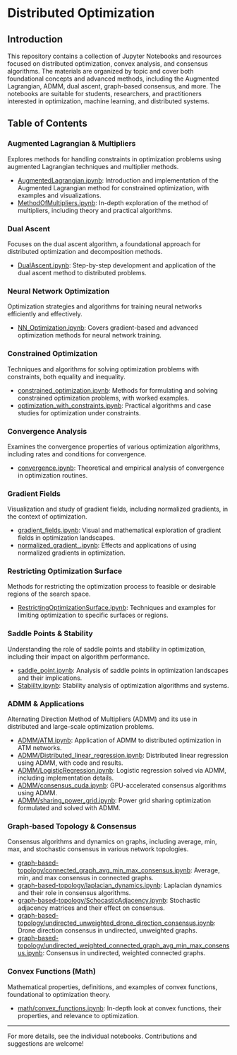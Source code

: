 # Distributed Optimization

## Introduction
This repository contains a collection of Jupyter Notebooks and resources focused on distributed optimization, convex analysis, and consensus algorithms. The materials are organized by topic and cover both foundational concepts and advanced methods, including the Augmented Lagrangian, ADMM, dual ascent, graph-based consensus, and more. The notebooks are suitable for students, researchers, and practitioners interested in optimization, machine learning, and distributed systems.

## Table of Contents

### Augmented Lagrangian & Multipliers
Explores methods for handling constraints in optimization problems using augmented Lagrangian techniques and multiplier methods.
- [AugmentedLagrangian.ipynb](AugmentedLagrangian.ipynb): Introduction and implementation of the Augmented Lagrangian method for constrained optimization, with examples and visualizations.
- [MethodOfMultipliers.ipynb](MethodOfMultipliers.ipynb): In-depth exploration of the method of multipliers, including theory and practical algorithms.

### Dual Ascent
Focuses on the dual ascent algorithm, a foundational approach for distributed optimization and decomposition methods.
- [DualAscent.ipynb](DualAscent.ipynb): Step-by-step development and application of the dual ascent method to distributed problems.

### Neural Network Optimization
Optimization strategies and algorithms for training neural networks efficiently and effectively.
- [NN_Optimization.ipynb](NN_Optimization.ipynb): Covers gradient-based and advanced optimization methods for neural network training.

### Constrained Optimization
Techniques and algorithms for solving optimization problems with constraints, both equality and inequality.
- [constrained_optimization.ipynb](constrained_optimization.ipynb): Methods for formulating and solving constrained optimization problems, with worked examples.
- [optimization_with_constraints.ipynb](optimization_with_constraints.ipynb): Practical algorithms and case studies for optimization under constraints.

### Convergence Analysis
Examines the convergence properties of various optimization algorithms, including rates and conditions for convergence.
- [convergence.ipynb](convergence.ipynb): Theoretical and empirical analysis of convergence in optimization routines.

### Gradient Fields
Visualization and study of gradient fields, including normalized gradients, in the context of optimization.
- [gradient_fields.ipynb](gradient_fields.ipynb): Visual and mathematical exploration of gradient fields in optimization landscapes.
- [normalized_gradient_.ipynb](normalized_gradient_.ipynb): Effects and applications of using normalized gradients in optimization.

### Restricting Optimization Surface
Methods for restricting the optimization process to feasible or desirable regions of the search space.
- [RestrictingOptimizationSurface.ipynb](RestrictingOptimizationSurface.ipynb): Techniques and examples for limiting optimization to specific surfaces or regions.

### Saddle Points & Stability
Understanding the role of saddle points and stability in optimization, including their impact on algorithm performance.
- [saddle_point.ipynb](saddle_point.ipynb): Analysis of saddle points in optimization landscapes and their implications.
- [Stabiilty.ipynb](Stabiilty.ipynb): Stability analysis of optimization algorithms and systems.

### ADMM & Applications
Alternating Direction Method of Multipliers (ADMM) and its use in distributed and large-scale optimization problems.
- [ADMM/ATM.ipynb](ADMM/ATM.ipynb): Application of ADMM to distributed optimization in ATM networks.
- [ADMM/Distributed_linear_regression.ipynb](ADMM/Distributed_linear_regression.ipynb): Distributed linear regression using ADMM, with code and results.
- [ADMM/LogisticRegression.ipynb](ADMM/LogisticRegression.ipynb): Logistic regression solved via ADMM, including implementation details.
- [ADMM/consensus_cuda.ipynb](ADMM/consensus_cuda.ipynb): GPU-accelerated consensus algorithms using ADMM.
- [ADMM/sharing_power_grid.ipynb](ADMM/sharing_power_grid.ipynb): Power grid sharing optimization formulated and solved with ADMM.

### Graph-based Topology & Consensus
Consensus algorithms and dynamics on graphs, including average, min, max, and stochastic consensus in various network topologies.
- [graph-based-topology/connected_graph_avg_min_max_consensus.ipynb](graph-based-topology/connected_graph_avg_min_max_consensus.ipynb): Average, min, and max consensus in connected graphs.
- [graph-based-topology/laplacian_dynamics.ipynb](graph-based-topology/laplacian_dynamics.ipynb): Laplacian dynamics and their role in consensus algorithms.
- [graph-based-topology/SchocasticAdjacency.ipynb](graph-based-topology/SchocasticAdjacency.ipynb): Stochastic adjacency matrices and their effect on consensus.
- [graph-based-topology/undirected_unweighted_drone_direction_consensus.ipynb](graph-based-topology/undirected_unweighted_drone_direction_consensus.ipynb): Drone direction consensus in undirected, unweighted graphs.
- [graph-based-topology/undirected_weighted_connected_graph_avg_min_max_consensus.ipynb](graph-based-topology/undirected_weighted_connected_graph_avg_min_max_consensus.ipynb): Consensus in undirected, weighted connected graphs.

### Convex Functions (Math)
Mathematical properties, definitions, and examples of convex functions, foundational to optimization theory.
- [math/convex_functions.ipynb](math/convex_functions.ipynb): In-depth look at convex functions, their properties, and relevance to optimization.

---
For more details, see the individual notebooks. Contributions and suggestions are welcome!